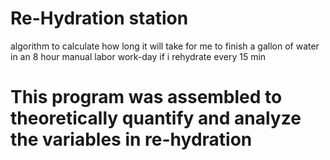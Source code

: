 # Re-Hydration station
algorithm to calculate how long it will take for me to finish a
gallon of water in an 8 hour manual labor work-day if i rehydrate every 15 min
# This program was assembled to theoretically quantify and analyze the variables in re-hydration
